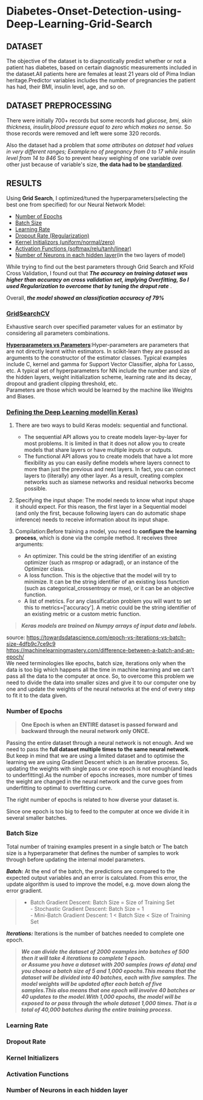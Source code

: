 # Diabetes-Onset-Detection-using-Deep-Learning-Grid-Search

## DATASET
The objective of the dataset is to diagnostically predict whether or not a patient has diabetes, based on certain diagnostic measurements included in the dataset.All patients here are females at least 21 years old of Pima Indian heritage.Predictor variables includes the number of pregnancies the patient has had, their BMI, insulin level, age, and so on.

## DATASET PREPROCESSING
There were initially 700+ records but some records had _glucose, bmi, skin thickness, insulin,blood pressure equal to zero which makes no sense._ So those records were removed and left were some 320 records.

Also the dataset had a problem that _some attributes on dataset had values in very different ranges; Example:no of pregnancy from 0 to 17 while insulin level from 14 to 846_ So to prevent heavy weighing of one variable over other just because of variable's size, **the data had to be [standardized](https://medium.com/@rrfd/standardize-or-normalize-examples-in-python-e3f174b65dfc)**.

## RESULTS
Using **Grid Search**, I optimized/tuned the hyperparameters(selecting the best one from specified) for our Neural Network Model:

- [Number of Epochs](#number-of-epochs)
- [Batch Size](#batch-size)
- [Learning Rate](#learning-rate)
- [Dropout Rate (Regularization)](#dropout-rate)
- [Kernel Initializors (uniform/normal/zero)](#kernel-initializors)
- [Activation Functions (softmax/relu/tanh/linear)](#activation-functions)
- [Number of Neurons in each hidden layer](#number-of-neurons-in-each-hidden-layer)(in the two layers of model)

While trying to find out the best parameters through Grid Search and KFold Cross Validation, I found out that ***The accuracy on training dataset was higher than accuracy on cross validation set, implying Overfitting, So I used Regularization to overcome that by tuning the droput rate*** . 

Overall, ***the model showed an classification accuracy of 79%***
  
### [GridSearchCV]((https://scikit-learn.org/stable/modules/grid_search.html))
Exhaustive search over specified parameter values for an estimator by considering all parameters combinations.

**[Hyperparameters vs Parameters](https://scikit-learn.org/stable/modules/grid_search.html)**:Hyper-parameters are parameters that are not directly learnt within estimators. In scikit-learn they are passed as arguments to the constructor of the estimator classes. Typical examples include C, kernel and gamma for Support Vector Classifier, alpha for Lasso, etc. A typical set of hyperparameters for NN include the number and size of the hidden layers, weight initialization scheme, learning rate and its decay, dropout and gradient clipping threshold, etc.<br/>
Parameters are those which would be learned by the machine like Weights and Biases.

### [Defining the Deep Learning model(in Keras)](https://keras.io/getting-started/sequential-model-guide/)
1. There are two ways to build Keras models: sequential and functional.
    - The sequential API allows you to create models layer-by-layer for most problems. It is limited in that it does not           allow you to create models that share layers or have multiple inputs or outputs.
    - The functional API allows you to create models that have a lot more flexibility as you can easily define models where         layers connect to more than just the previous and next layers. In fact, you can connect layers to (literally) any other       layer. As a result, creating complex networks such as siamese networks and residual networks become possible.

2. Specifying the input shape: The model needs to know what input shape it should expect. For this reason, the first layer in a Sequential model (and only the first, because following layers can do automatic shape inference) needs to receive information about its input shape.

3. Compilation:Before training a model, you need to **configure the learning process**, which is done via the compile method. It receives three arguments:
    - An optimizer. This could be the string identifier of an existing optimizer (such as rmsprop or adagrad), or an instance       of the Optimizer class.
    - A loss function. This is the objective that the model will try to minimize. It can be the string identifier of an             existing loss function (such as categorical_crossentropy or mse), or it can be an objective function. 
    - A list of metrics. For any classification problem you will want to set this to metrics=['accuracy']. A metric could be       the string identifier of an existing metric or a custom metric function. 
    
>***Keras models are trained on Numpy arrays of input data and labels.***

source: https://towardsdatascience.com/epoch-vs-iterations-vs-batch-size-4dfb9c7ce9c9<br/>
        https://machinelearningmastery.com/difference-between-a-batch-and-an-epoch/<br/>
We need terminologies like epochs, batch size, iterations only when the data is too big which happens all the time in machine learning and we can’t pass all the data to the computer at once. So, to overcome this problem we need to divide the data into smaller sizes and give it to our computer one by one and update the weights of the neural networks at the end of every step to fit it to the data given.
### Number of Epochs
>**One Epoch is when an ENTIRE dataset is passed forward and backward through the neural network only ONCE.**

Passing the entire dataset through a neural network is not enough. And we need to pass the **full dataset multiple times to the same neural network**. But keep in mind that we are using a limited dataset and to optimise the learning we are using Gradient Descent which is an iterative process. So, updating the weights with single pass or one epoch is not enough(and leads to underfitting).As the number of epochs increases, more number of times the weight are changed in the neural network and the curve goes from underfitting to optimal to overfitting curve.

The right number of epochs is related to how diverse your dataset is.

Since one epoch is too big to feed to the computer at once we divide it in several smaller batches.

### Batch Size
Total number of training examples present in a single batch or The batch size is a hyperparameter that defines the number of samples to work through before updating the internal model parameters.

***Batch:*** At the end of the batch, the predictions are compared to the expected output variables and an error is calculated. From this error, the update algorithm is used to improve the model, e.g. move down along the error gradient.

>- Batch Gradient Descent: Batch Size = Size of Training Set <br/> - Stochastic Gradient Descent: Batch Size = 1 <br/> - Mini-Batch Gradient Descent: 1 < Batch Size < Size of Training Set

***Iterations:*** Iterations is the number of batches needed to complete one epoch.<br/>

>***We can divide the dataset of 2000 examples into batches of 500 then it will take 4 iterations to complete 1 epoch.<br/> or Assume you have a dataset with 200 samples (rows of data) and you choose a batch size of 5 and 1,000 epochs.This means that the dataset will be divided into 40 batches, each with five samples. The model weights will be updated after each batch of five samples.This also means that one epoch will involve 40 batches or 40 updates to the model.With 1,000 epochs, the model will be exposed to or pass through the whole dataset 1,000 times. That is a total of 40,000 batches during the entire training process.***

### Learning Rate

### Dropout Rate
### Kernel Initializers
### Activation Functions
### Number of Neurons in each hidden layer

